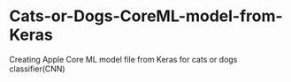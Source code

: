 # Cats-or-Dogs-CoreML-model-from-Keras
Creating Apple Core ML model file from Keras for cats or dogs classifier(CNN)

